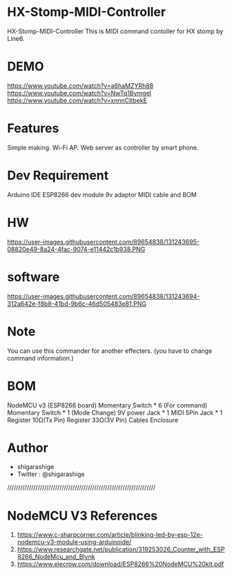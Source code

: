 # HX-Stomp-MIDI-Controller
HX-Stomp-MIDI-Controller
This is MIDI command contoller for HX stomp by Line6.

# DEMO
https://www.youtube.com/watch?v=a6haMZYRh88
https://www.youtube.com/watch?v=NwTq1BymgeI
https://www.youtube.com/watch?v=xnnnCItbekE
# Features
Simple making.
Wi-Fi AP.
Web server as controller by smart phone.
# Dev Requirement
Arduino IDE
ESP8266 dev module
9v adaptor
MIDI cable
and BOM
# HW
https://user-images.githubusercontent.com/89654838/131243695-08820e49-8a24-4fac-9074-e11442c1b938.PNG

# software
https://user-images.githubusercontent.com/89654838/131243694-312a642e-f8b8-41bd-9b6c-46d505483e81.PNG
# Note
You can use this commander for another effecters.
(you have to change command information.)
 # BOM
NodeMCU v3 (ESP8266 board)
Momentary Switch * 6 (For command)
Momentary Switch * 1 (Mode Change)
9V power Jack * 1
MIDI 5Pin Jack * 1
Register 10Ω(Tx Pin)
Register 33Ω(3V Pin)
Cables 
Enclosure
# Author
 
* shigarashige
* Twitter : @shigarashige


////////////////////////////////////////////////////////////////////
# NodeMCU V3 References
1. https://www.c-sharpcorner.com/article/blinking-led-by-esp-12e-nodemcu-v3-module-using-arduinoide/
2. https://www.researchgate.net/publication/319253026_Counter_with_ESP8266_NodeMcu_and_Blynk
3. https://www.elecrow.com/download/ESP8266%20NodeMCU%20kit.pdf